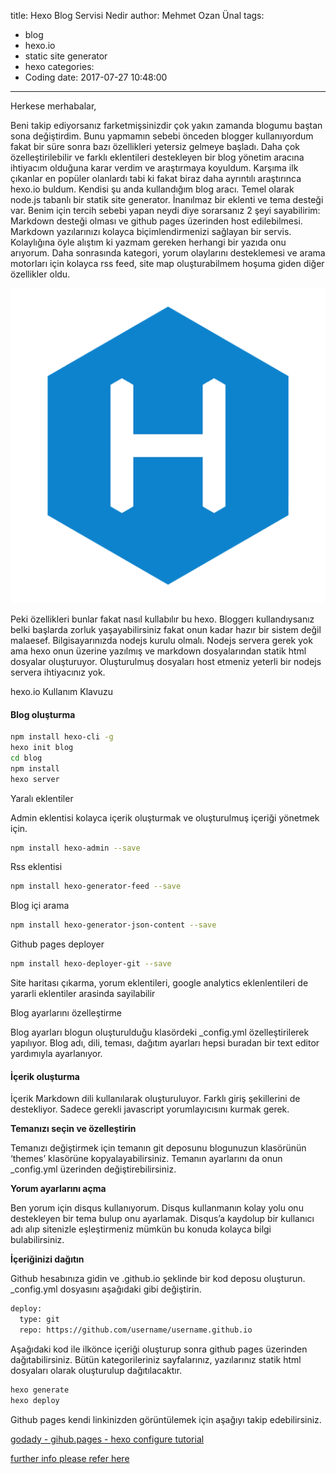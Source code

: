 title: Hexo Blog Servisi Nedir
author: Mehmet Ozan Ünal
tags:
  - blog
  - hexo.io
  - static site generator
  - hexo
categories:
  -  Coding
date: 2017-07-27 10:48:00
---
Herkese merhabalar,

Beni takip ediyorsanız farketmişsinizdir çok yakın zamanda blogumu baştan sona değiştirdim. Bunu yapmamın sebebi önceden blogger kullanıyordum fakat bir süre sonra bazı özellikleri yetersiz gelmeye başladı. Daha çok özelleştirilebilir ve farklı eklentileri destekleyen bir blog yönetim aracına ihtiyacım olduğuna karar verdim ve araştırmaya koyuldum. Karşıma ilk çıkanlar en popüler olanlardı tabi ki fakat biraz daha ayrıntılı araştırınca hexo.io buldum. Kendisi şu anda kullandığım blog aracı. Temel olarak node.js tabanlı bir statik site generator. İnanılmaz bir eklenti ve tema desteği var. Benim için tercih sebebi yapan neydi diye sorarsanız 2 şeyi sayabilirim: Markdown desteği olması ve github pages üzerinden host edilebilmesi. Markdown yazılarınızı kolayca biçimlendirmenizi sağlayan bir servis. Kolaylığına öyle alıştım ki yazmam gereken herhangi bir yazıda onu arıyorum. Daha sonrasında kategori, yorum olaylarını desteklemesi ve arama motorları için kolayca rss feed, site map oluşturabilmem hoşuma giden diğer özellikler oldu.

![](/images/hexo.png)

Peki özellikleri bunlar fakat nasıl kullabılır bu hexo. Bloggerı kullandıysanız belki başlarda zorluk yaşayabilirsiniz fakat onun kadar hazır bir sistem değil malaesef. Bilgisayarınızda nodejs kurulu olmalı. Nodejs servera gerek yok ama hexo onun üzerine yazılmış ve markdown dosyalarından statik html dosyalar oluşturuyor. Oluşturulmuş dosyaları host etmeniz yeterli bir nodejs servera ihtiyacınız yok.

hexo.io Kullanım Klavuzu

#### Blog oluşturma

```sh
npm install hexo-cli -g
hexo init blog
cd blog
npm install
hexo server
```
Yaralı eklentiler

Admin eklentisi kolayca içerik oluşturmak ve oluşturulmuş içeriği yönetmek için.
```sh
npm install hexo-admin --save
```

Rss eklentisi
```sh
npm install hexo-generator-feed --save
```

Blog içi arama
```sh
npm install hexo-generator-json-content --save
```

Github pages deployer
```sh
npm install hexo-deployer-git --save
```

Site haritası çıkarma, yorum eklentileri, google analytics eklenlentileri de yararli eklentiler arasinda sayilabilir

Blog ayarlarını özelleştirme

Blog ayarları blogun oluşturulduğu klasördeki _config.yml özelleştirilerek yapılıyor. Blog adı, dili, teması, dağıtım ayarları hepsi buradan bir text editor yardımıyla ayarlanıyor.

#### İçerik oluşturma

İçerik Markdown dili kullanılarak oluşturuluyor. Farklı giriş şekillerini de destekliyor. Sadece gerekli javascript yorumlayıcısını kurmak gerek.

**Temanızı seçin ve özelleştirin**

Temanızı değiştirmek için temanın git deposunu blogunuzun klasörünün ‘themes’ klasörüne kopyalayabilirsiniz. Temanın ayarlarını da onun _config.yml üzerinden değiştirebilirsiniz.

**Yorum ayarlarını açma**

Ben yorum için disqus kullanıyorum. Disqus kullanmanın kolay yolu onu destekleyen bir tema bulup onu ayarlamak. Disqus’a kaydolup bir kullanıcı adı alıp sitenizle eşleştirmeniz mümkün bu konuda kolayca bilgi bulabilirsiniz.

**İçeriğinizi dağıtın**

Github hesabınıza gidin ve <username>.github.io şeklinde bir kod deposu oluşturun. _config.yml dosyasını aşağıdaki gibi değiştirin.

```sh
deploy:
  type: git
  repo: https://github.com/username/username.github.io
```
Aşağıdaki kod ile ilkönce içeriği oluşturup sonra github pages üzerinden dağıtabilirsiniz. Bütün kategorileriniz sayfalarınız, yazılarınız statik html dosyaları olarak oluşturulup dağıtılacaktır.

```sh
hexo generate
hexo deploy
```

Github pages kendi linkinizden görüntülemek için aşağıyı takip edebilirsiniz.

[godady - gihub.pages - hexo configure tutorial](https://medium.com/@kswanie21/how-to-set-up-godaddy-domain-with-github-pages-a9300366c7b)

[further info please refer here](https://help.github.com/articles/using-a-custom-domain-with-github-pages/)